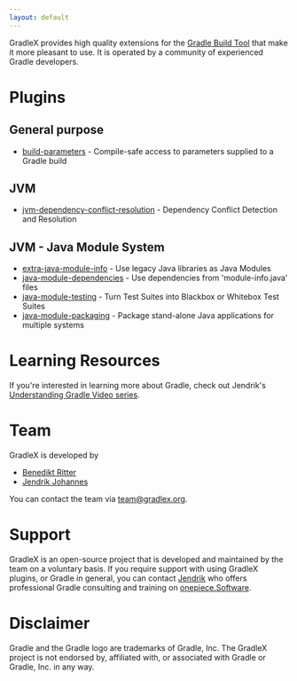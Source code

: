 ```yaml
---
layout: default
---
```


GradleX provides high quality extensions for the [Gradle Build Tool](https://gradle.org) that make it more pleasant to use.
It is operated by a community of experienced Gradle developers.

# Plugins

## General purpose

* [build-parameters](https://github.com/gradlex-org/build-parameters) - Compile-safe access to parameters supplied to a Gradle build

## JVM

* [jvm-dependency-conflict-resolution](https://github.com/gradlex-org/jvm-dependency-conflict-resolution) - Dependency Conflict Detection and Resolution

## JVM - Java Module System

* [extra-java-module-info](https://github.com/gradlex-org/extra-java-module-info) - Use legacy Java libraries as Java Modules
* [java-module-dependencies](https://github.com/gradlex-org/java-module-dependencies) - Use dependencies from 'module-info.java' files
* [java-module-testing](https://github.com/gradlex-org/java-module-testing) - Turn Test Suites into Blackbox or Whitebox Test Suites
* [java-module-packaging](https://github.com/gradlex-org/java-module-packaging) - Package stand-alone Java applications for multiple systems

# Learning Resources

If you're interested in learning more about Gradle, check out Jendrik's [Understanding Gradle Video series](https://www.youtube.com/playlist?list=PLWQK2ZdV4Yl2k2OmC_gsjDpdIBTN0qqkE).

# Team

GradleX is developed by 

* [Benedikt Ritter](https://github.com/britter)
* [Jendrik Johannes](https://github.com/jjohannes)

You can contact the team via [team@gradlex.org](mailto:team@gradlex.org).

# Support

GradleX is an open-source project that is developed and maintained by the team on a voluntary basis.
If you require support with using GradleX plugins, or Gradle in general, you can contact [Jendrik](mailto:jendrik@gradlex.org) who offers professional Gradle consulting and training on [onepiece.Software](https://onepiece.software).

# Disclaimer

Gradle and the Gradle logo are trademarks of Gradle, Inc.
The GradleX project is not endorsed by, affiliated with, or associated with Gradle or Gradle, Inc. in any way.
